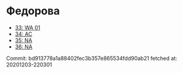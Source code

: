 # Федорова
- [33: WA 01](33.md)
- [34: AC](34.md)
- [35: NA](35.md)
- [36: NA](36.md)

Commit: bd913778a1a88402fec3b357e865534fdd90ab21
 fetched at: 20201203-220301
